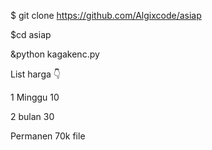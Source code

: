 $ git clone https://github.com/Algixcode/asiap




$cd asiap


&python kagakenc.py



List harga 👇

1 Minggu 10

2 bulan 30

Permanen 70k file
